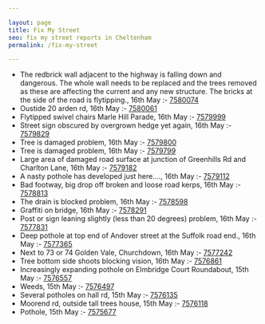 ```yaml
---

layout: page
title: Fix My Street
seo: fix my street reports in Cheltenham
permalink: /fix-my-street

---
```


<!-- fix_marker starts -->

- The redbrick wall adjacent to the highway is falling down and dangerous. The whole wall needs to be replaced and the trees removed as these are affecting the current and any new structure. The bricks at the side of the road is flytipping., 16th May :- [7580074](https://www.fixmystreet.com/report/7580074)
- Oustide 20 arden rd, 16th May :- [7580061](https://www.fixmystreet.com/report/7580061)
- Flytipped swivel chairs Marle Hill Parade, 16th May :- [7579999](https://www.fixmystreet.com/report/7579999)
- Street sign obscured by overgrown hedge yet again, 16th May :- [7579829](https://www.fixmystreet.com/report/7579829)
- Tree is damaged problem, 16th May :- [7579800](https://www.fixmystreet.com/report/7579800)
- Tree is damaged problem, 16th May :- [7579799](https://www.fixmystreet.com/report/7579799)
- Large area of damaged road surface at junction of Greenhills Rd and Charlton Lane, 16th May :- [7579182](https://www.fixmystreet.com/report/7579182)
- A nasty pothole has developed just here...., 16th May :- [7579112](https://www.fixmystreet.com/report/7579112)
- Bad footway, big drop off broken and loose road kerps, 16th May :- [7578813](https://www.fixmystreet.com/report/7578813)
- The drain is blocked problem, 16th May :- [7578598](https://www.fixmystreet.com/report/7578598)
- Graffiti on bridge, 16th May :- [7578291](https://www.fixmystreet.com/report/7578291)
- Post or sign leaning slightly (less than 20 degrees) problem, 16th May :- [7577831](https://www.fixmystreet.com/report/7577831)
- Deep pothole at top end of Andover street at the Suffolk road end., 16th May :- [7577365](https://www.fixmystreet.com/report/7577365)
- Next to 73 or 74 Golden Vale, Churchdown, 16th May :- [7577242](https://www.fixmystreet.com/report/7577242)
- Tree bottom side shoots blocking vision, 16th May :- [7576861](https://www.fixmystreet.com/report/7576861)
- Increasingly expanding pothole on Elmbridge Court Roundabout, 15th May :- [7576557](https://www.fixmystreet.com/report/7576557)
- Weeds, 15th May :- [7576497](https://www.fixmystreet.com/report/7576497)
- Several potholes on hall rd, 15th May :- [7576135](https://www.fixmystreet.com/report/7576135)
- Moorend rd, outside tall trees house, 15th May :- [7576118](https://www.fixmystreet.com/report/7576118)
- Pothole, 15th May :- [7575677](https://www.fixmystreet.com/report/7575677)

<!-- fix_marker ends -->